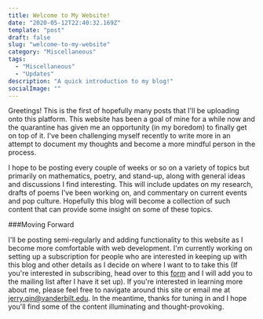 ```yaml
---
title: Welcome to My Website!
date: "2020-05-12T22:40:32.169Z"
template: "post"
draft: false
slug: "welcome-to-my-website"
category: "Miscellaneous"
tags:
  - "Miscellaneous"
  - "Updates"
description: "A quick introduction to my blog!"
socialImage: ""
---
```


<!-- - [Moving Forward](#moving-forward) -->


Greetings! This is the first of hopefully many posts that I'll be uploading onto this platform. This website has been a goal of mine for a while now and the quarantine has given me an opportunity (in my boredom) to finally get on top of it. I've been challenging myself recently to write more in an attempt to document my thoughts and become a more mindful person in the process. 


I hope to be posting every couple of weeks or so on a variety of topics but primarily on mathematics, poetry, and stand-up, along with general ideas and discussions I find interesting. This will include updates on my research, drafts of poems I've been working on, and commentary on current events and pop culture. Hopefully this blog will become a collection of such content that can provide some insight on some of these topics.

###Moving Forward

I'll be posting semi-regularly and adding functionality to this website as I become more comfortable with web development. I'm currently working on setting up a subscription for people who are interested in keeping up with this blog and other details as I decide on where I want to to take this (If you're interested in subscribing, head over to this [form](https://forms.gle/xvFZcg22b1UGURso9) and I will add you to the mailing list after I have it set up). If you're interested in learning more about me, please feel free to navigate around this site or email me at <a href="mailto: jerry.qin@vanderbilt.edu">jerry.qin@vanderbilt.edu</a>. In the meantime, thanks for tuning in and I hope you'll find some of the content illuminating and thought-provoking.